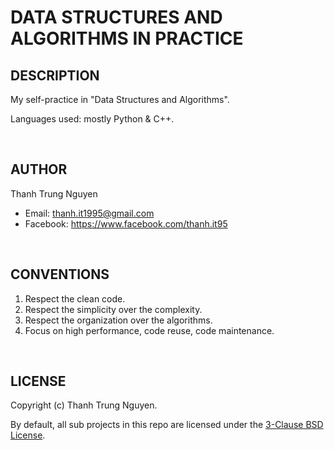 # DATA STRUCTURES AND ALGORITHMS IN PRACTICE

## DESCRIPTION

My self-practice in "Data Structures and Algorithms".

Languages used: mostly Python & C++.

&nbsp;

## AUTHOR

Thanh Trung Nguyen

- Email: thanh.it1995@gmail.com
- Facebook: <https://www.facebook.com/thanh.it95>

&nbsp;

## CONVENTIONS

1. Respect the clean code.
2. Respect the simplicity over the complexity.
3. Respect the organization over the algorithms.
4. Focus on high performance, code reuse, code maintenance.

&nbsp;

## LICENSE

Copyright (c) Thanh Trung Nguyen.

By default, all sub projects in this repo are licensed under the [3-Clause BSD License](LICENSE.txt).
